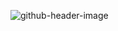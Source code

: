 ![github-header-image](https://github.com/user-attachments/assets/924ceafd-e5f7-40eb-800d-a231271d1379)
